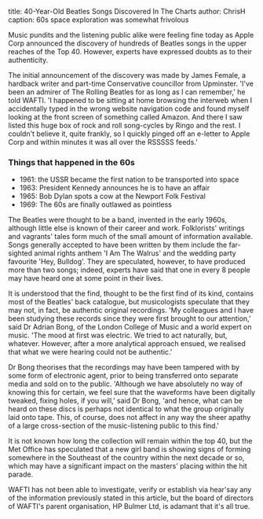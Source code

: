 title: 40-Year-Old Beatles Songs Discovered In The Charts
author: ChrisH
caption: 60s space exploration was somewhat frivolous

<p>
Music pundits and the listening public alike were feeling fine today as Apple Corp announced the discovery of hundreds of Beatles songs in 
the upper reaches of the Top 40. However, experts have expressed doubts as to their authenticity.
</p>

<!--BREAK-->

<p>
The initial announcement of the discovery was made by James Female, a hardback writer and part-time Conservative councillor from Upminster. 'I've 
been an admirer of The Rolling Beatles for as long as I can remember,' he told WAFTI. 'I happened to be sitting at home browsing the interweb when I 
accidentally typed in the wrong website navigation code and found myself looking at the front screen of something called Amazon. And there I saw 
listed this huge box of rock and roll song-cycles by Ringo and the rest. I couldn't believe it, quite frankly, so I quickly pinged off an e-letter to 
Apple Corp and within minutes it was all over the RSSSSS feeds.'
</p>

<div class="sideinfo">
<h3>Things that happened in the 60s</h3>
<ul>
<li>1961: the USSR became the first nation to be transported into space</li>
<li>1963: President Kennedy announces he is to have an affair</li>
<li>1965: Bob Dylan spots a cow at the Newport Folk Festival</li>
<li>1969: The 60s are finally outlawed as pointless</li>
</ul>
</div>

<p>
The Beatles were thought to be a band, invented in the early 1960s, although little else is known of their career and work. Folklorists' writings and 
vagrants' tales form much of the small amount of information available. Songs generally accepted to have been written by them include the far-sighted 
animal rights anthem 'I Am The Walrus' and the wedding party favourite 'Hey, Bulldog'. They are speculated, however, to have produced more than two 
songs; indeed, experts have said that one in every 8 people may have heard one at some point in their lives.
</p>

<p>
It is understood that the find, thought to be the first find of its kind, contains most of the Beatles' back catalogue, but musicologists 
speculate that they may not, in fact, be authentic original recordings. 'My colleagues and I have been studying these records since they were first 
brought to our attention,' said Dr Adrian Bong, of the London College of Music and a world expert on music. 'The mood at first was electric. We tried 
to act naturally, but, whatever. However, after a more analytical approach ensued, we realised that what we were hearing could not be authentic.'
</p> 

<p>
Dr Bong theorises that the recordings may have been tampered with by some form of electronic agent, prior to being transferred onto separate media 
and sold on to the public. 'Although we have absolutely no way of knowing this for certain, we feel sure that the waveforms have been digitally 
tweaked, fixing holes, if you will,' said Dr Bong, 'and hence, what can be heard on these discs is perhaps not identical to what the group originally 
laid onto tape. This, of course, does not affect in any way the sheer apathy of a large cross-section of the music-listening public to this find.'
</p>

<p>
It is not known how long the collection will remain within the top 40, but the Met Office has speculated that a new girl band is showing signs of 
forming somewhere in the Southeast of the country within the next decade or so, which may have a significant impact on the masters' placing within 
the 
hit parade.
</p>

<p>
WAFTI has not been able to investigate, verify or establish via hear'say any of the information previously stated in this article, but the board  
of directors of WAFTI's parent organisation, HP Bulmer Ltd, is adamant that it's all true.
</p>
